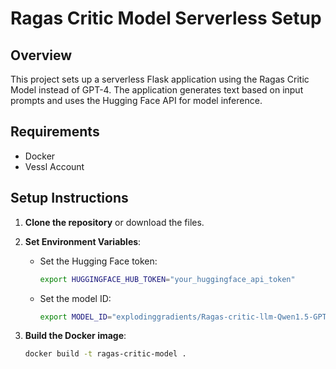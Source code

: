 # Ragas Critic Model Serverless Setup

## Overview
This project sets up a serverless Flask application using the Ragas Critic Model instead of GPT-4. The application generates text based on input prompts and uses the Hugging Face API for model inference.

## Requirements
- Docker
- Vessl Account

## Setup Instructions

1. **Clone the repository** or download the files.
2. **Set Environment Variables**:
   - Set the Hugging Face token:
     ```bash
     export HUGGINGFACE_HUB_TOKEN="your_huggingface_api_token"
     ```
   - Set the model ID:
     ```bash
     export MODEL_ID="explodinggradients/Ragas-critic-llm-Qwen1.5-GPTQ"
     ```

3. **Build the Docker image**:
   ```bash
   docker build -t ragas-critic-model .
